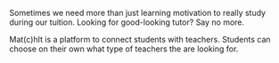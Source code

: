Sometimes we need more than just learning motivation to really study during our tuition. Looking for good-looking tutor? Say no more.

Mat(c)hIt is a platform to connect students with teachers. Students can choose on their own what type of teachers the are looking for. 
